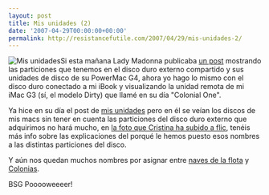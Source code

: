 ```yaml
---
layout: post
title: Mis unidades (2)
date: '2007-04-29T00:00:00+00:00'
permalink: http://resistancefutile.com/2007/04/29/mis-unidades-2/
---
```

<img class="derecha" src='http://resistancefutile.com/wp-content/imagen-12.png' alt='Mis unidades' />Si esta mañana Lady Madonna publicaba <a href="http://childrenatyourfeet.com/2007/04/29/dit-i-fet/">un post</a> mostrando las particiones que tenemos en el disco duro externo compartido y sus unidades de disco de su PowerMac G4, ahora yo hago lo mismo con el disco duro conectado a mi iBook y visualizando la unidad remota de mi iMac G3 (sí, el modelo Dirty) que llamé en su día "Colonial One". 

Ya hice en su día el post de <a href="http://resistancefutile.com/2006/12/12/mis-unidades/">mis unidades</a> pero en él se veían los discos de mis macs sin tener en cuenta las particiones del disco duro externo que adquirimos no hará mucho, en <a href="http://www.flickr.com/photos/lady-madonna/476567674/">la foto que Cristina ha subido a flic</a>, tenéis más info sobre las explicaciones del porqué le hemos puesto esos nombres a las distintas particiones del disco.

Y aún nos quedan muchos nombres por asignar entre <a href="http://en.wikipedia.org/wiki/List_of_miscellaneous_ships_in_Battlestar_Galactica_%282004%29">naves de la flota</a> y <a href="http://en.wikipedia.org/wiki/Twelve_Colonies">Colonias</a>.

BSG Pooooweeeer!
